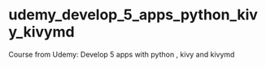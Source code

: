 # udemy_develop_5_apps_python_kivy_kivymd
Course from Udemy: Develop 5 apps with python , kivy and kivymd
